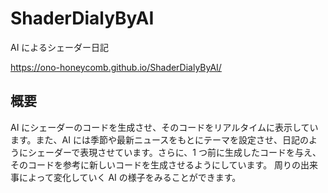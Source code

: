 # ShaderDialyByAI

AI によるシェーダー日記

https://ono-honeycomb.github.io/ShaderDialyByAI/

## 概要

AI にシェーダーのコードを生成させ、そのコードをリアルタイムに表示しています。また、AI には季節や最新ニュースをもとにテーマを設定させ、日記のようにシェーダーで表現させています。さらに、1 つ前に生成したコードを与え、そのコードを参考に新しいコードを生成させるようにしています。
周りの出来事によって変化していく AI の様子をみることができます。
